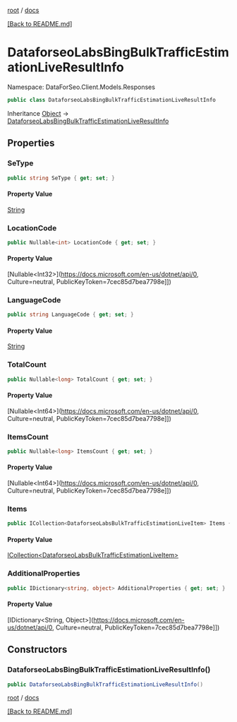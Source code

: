 [root](./../ "root") / [docs](./ "docs")

[[Back to README.md]](./../README.md "[Back to README.md]")

# DataforseoLabsBingBulkTrafficEstimationLiveResultInfo

Namespace: DataForSeo.Client.Models.Responses

```csharp
public class DataforseoLabsBingBulkTrafficEstimationLiveResultInfo
```

Inheritance [Object](https://docs.microsoft.com/en-us/dotnet/api/Object) → [DataforseoLabsBingBulkTrafficEstimationLiveResultInfo](./DataforseoLabsBingBulkTrafficEstimationLiveResultInfo.md)

## Properties

### **SeType**

```csharp
public string SeType { get; set; }
```

#### Property Value

[String](https://docs.microsoft.com/en-us/dotnet/api/String)<br>

### **LocationCode**

```csharp
public Nullable<int> LocationCode { get; set; }
```

#### Property Value

[Nullable&lt;Int32&gt;](https://docs.microsoft.com/en-us/dotnet/api/0, Culture=neutral, PublicKeyToken=7cec85d7bea7798e]])<br>

### **LanguageCode**

```csharp
public string LanguageCode { get; set; }
```

#### Property Value

[String](https://docs.microsoft.com/en-us/dotnet/api/String)<br>

### **TotalCount**

```csharp
public Nullable<long> TotalCount { get; set; }
```

#### Property Value

[Nullable&lt;Int64&gt;](https://docs.microsoft.com/en-us/dotnet/api/0, Culture=neutral, PublicKeyToken=7cec85d7bea7798e]])<br>

### **ItemsCount**

```csharp
public Nullable<long> ItemsCount { get; set; }
```

#### Property Value

[Nullable&lt;Int64&gt;](https://docs.microsoft.com/en-us/dotnet/api/0, Culture=neutral, PublicKeyToken=7cec85d7bea7798e]])<br>

### **Items**

```csharp
public ICollection<DataforseoLabsBulkTrafficEstimationLiveItem> Items { get; set; }
```

#### Property Value

[ICollection&lt;DataforseoLabsBulkTrafficEstimationLiveItem&gt;](./DataforseoLabsBulkTrafficEstimationLiveItem.md)<br>

### **AdditionalProperties**

```csharp
public IDictionary<string, object> AdditionalProperties { get; set; }
```

#### Property Value

[IDictionary&lt;String, Object&gt;](https://docs.microsoft.com/en-us/dotnet/api/0, Culture=neutral, PublicKeyToken=7cec85d7bea7798e]])<br>

## Constructors

### **DataforseoLabsBingBulkTrafficEstimationLiveResultInfo()**

```csharp
public DataforseoLabsBingBulkTrafficEstimationLiveResultInfo()
```

[root](./../ "root") / [docs](./ "docs")

[[Back to README.md]](./../README.md "[Back to README.md]")